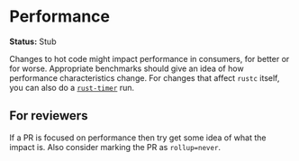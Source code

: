 # Performance

**Status:** Stub

Changes to hot code might impact performance in consumers, for better or for worse. Appropriate benchmarks should give an idea of how performance characteristics change. For changes that affect `rustc` itself, you can also do a [`rust-timer`] run.

## For reviewers

If a PR is focused on performance then try get some idea of what the impact is. Also consider marking the PR as `rollup=never`.

[`rust-timer`]: https://github.com/rust-lang-nursery/rustc-perf
